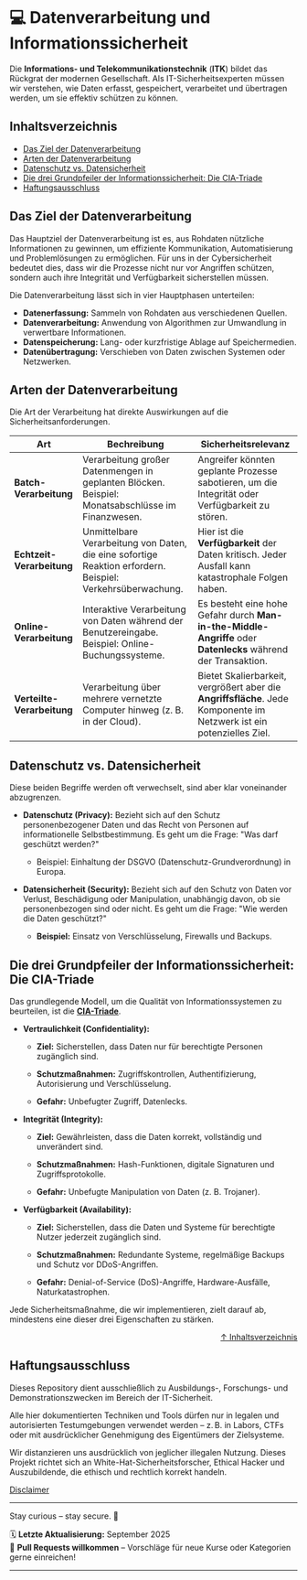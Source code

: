 # 💻 Datenverarbeitung und Informationssicherheit

Die **Informations- und Telekommunikationstechnik** (**ITK**) bildet das Rückgrat der modernen Gesellschaft. Als IT-Sicherheitsexperten müssen wir verstehen, wie Daten erfasst, gespeichert, verarbeitet und übertragen werden, um sie effektiv schützen zu können.

## Inhaltsverzeichnis
- [Das Ziel der Datenverarbeitung](#das-ziel-der-datenverarbeitung)
- [Arten der Datenverarbeitung](#arten-der-datenverarbeitung)
- [Datenschutz vs. Datensicherheit](#datenschutz-vs-datensicherheit)
- [Die drei Grundpfeiler der Informationssicherheit: Die CIA-Triade](#die-drei-grundpfeiler-der-informationssicherheit-die-cia-triade)
- [Haftungsausschluss](#haftungsausschluss)

## Das Ziel der Datenverarbeitung

Das Hauptziel der Datenverarbeitung ist es, aus Rohdaten nützliche Informationen zu gewinnen, um effiziente Kommunikation, Automatisierung und Problemlösungen zu ermöglichen. Für uns in der Cybersicherheit bedeutet dies, dass wir die Prozesse nicht nur vor Angriffen schützen, sondern auch ihre Integrität und Verfügbarkeit sicherstellen müssen.

Die Datenverarbeitung lässt sich in vier Hauptphasen unterteilen:

- **Datenerfassung:** Sammeln von Rohdaten aus verschiedenen Quellen.
- **Datenverarbeitung:** Anwendung von Algorithmen zur Umwandlung in verwertbare Informationen.
- **Datenspeicherung:** Lang- oder kurzfristige Ablage auf Speichermedien.
- **Datenübertragung:** Verschieben von Daten zwischen Systemen oder Netzwerken.

## Arten der Datenverarbeitung

Die Art der Verarbeitung hat direkte Auswirkungen auf die Sicherheitsanforderungen.

| Art | Bechreibung | Sicherheitsrelevanz|
|-----|-------------|--------------------|
| **Batch-Verarbeitung** | Verarbeitung großer Datenmengen in geplanten Blöcken. Beispiel: Monatsabschlüsse im Finanzwesen. | Angreifer könnten geplante Prozesse sabotieren, um die Integrität oder Verfügbarkeit zu stören. |
| **Echtzeit-Verarbeitung** | Unmittelbare Verarbeitung von Daten, die eine sofortige Reaktion erfordern. Beispiel: Verkehrsüberwachung. | Hier ist die **Verfügbarkeit** der Daten kritisch. Jeder Ausfall kann katastrophale Folgen haben. |
| **Online-Verarbeitung** | Interaktive Verarbeitung von Daten während der Benutzereingabe. Beispiel: Online-Buchungssysteme. | Es besteht eine hohe Gefahr durch **Man-in-the-Middle-Angriffe** oder **Datenlecks** während der Transaktion. |
| **Verteilte-Verarbeitung** | Verarbeitung über mehrere vernetzte Computer hinweg (z. B. in der Cloud). | Bietet Skalierbarkeit, vergrößert aber die **Angriffsfläche**. Jede Komponente im Netzwerk ist ein potenzielles Ziel. |

## Datenschutz vs. Datensicherheit

Diese beiden Begriffe werden oft verwechselt, sind aber klar voneinander abzugrenzen.

- **Datenschutz (Privacy):** Bezieht sich auf den Schutz personenbezogener Daten und das Recht von Personen auf informationelle Selbstbestimmung. Es geht um die Frage: "Was darf geschützt werden?"
    - Beispiel: Einhaltung der DSGVO (Datenschutz-Grundverordnung) in Europa.

- **Datensicherheit (Security):** Bezieht sich auf den Schutz von Daten vor Verlust, Beschädigung oder Manipulation, unabhängig davon, ob sie personenbezogen sind oder nicht. Es geht um die Frage: "Wie werden die Daten geschützt?"
    - **Beispiel:** Einsatz von Verschlüsselung, Firewalls und Backups.


## Die drei Grundpfeiler der Informationssicherheit: Die CIA-Triade

Das grundlegende Modell, um die Qualität von Informationssystemen zu beurteilen, ist die **[CIA-Triade](/01-basics-intro/02b_cia_triade.md)**.

- **Vertraulichkeit (Confidentiality):**

    - **Ziel:** Sicherstellen, dass Daten nur für berechtigte Personen zugänglich sind.

    - **Schutzmaßnahmen:** Zugriffskontrollen, Authentifizierung, Autorisierung und Verschlüsselung.

    - **Gefahr:** Unbefugter Zugriff, Datenlecks.

- **Integrität (Integrity):**

    - **Ziel:** Gewährleisten, dass die Daten korrekt, vollständig und unverändert sind.

    - **Schutzmaßnahmen:** Hash-Funktionen, digitale Signaturen und Zugriffsprotokolle.

    - **Gefahr:** Unbefugte Manipulation von Daten (z. B. Trojaner).

- **Verfügbarkeit (Availability):**

    - **Ziel:** Sicherstellen, dass die Daten und Systeme für berechtigte Nutzer jederzeit zugänglich sind.

    - **Schutzmaßnahmen:** Redundante Systeme, regelmäßige Backups und Schutz vor DDoS-Angriffen.

    - **Gefahr:** Denial-of-Service (DoS)-Angriffe, Hardware-Ausfälle, Naturkatastrophen.

Jede Sicherheitsmaßnahme, die wir implementieren, zielt darauf ab, mindestens eine dieser drei Eigenschaften zu stärken.

<div align=right>

[↑ Inhaltsverzeichnis](#inhaltsverzeichnis)

</div>

## Haftungsausschluss

Dieses Repository dient ausschließlich zu Ausbildungs-, Forschungs- und Demonstrationszwecken im Bereich der IT-Sicherheit.

Alle hier dokumentierten Techniken und Tools dürfen nur in legalen und autorisierten Testumgebungen verwendet werden – z. B. in Labors, CTFs oder mit ausdrücklicher Genehmigung des Eigentümers der Zielsysteme.

Wir distanzieren uns ausdrücklich von jeglicher illegalen Nutzung.
Dieses Projekt richtet sich an White-Hat-Sicherheitsforscher, Ethical Hacker und Auszubildende, die ethisch und rechtlich korrekt handeln.

[Disclaimer](/00-disclaimer/disclaimer.md)

--- 


Stay curious – stay secure. 🔐

🗓️ **Letzte Aktualisierung:** September 2025  
🤝 **Pull Requests willkommen** – Vorschläge für neue Kurse oder Kategorien gerne einreichen!

---